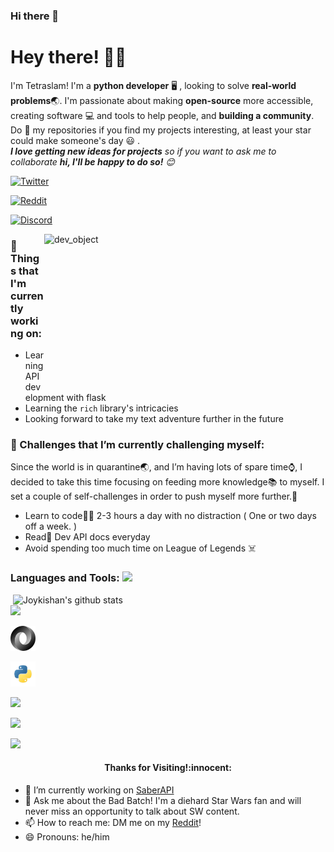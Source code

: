 ### Hi there 👋

<!-- Greeting -->
# Hey there! :wave::smiley:

<!--Introduction -->
I'm Tetraslam! I'm a **python developer** 🖥️ , looking to solve **real-world problems**:earth_asia:. I'm passionate about making **open-source** more accessible, creating software 💻 and tools to help people, and **building a community**. Do :star2: my repositories if you find my projects interesting, at least your star could make someone's day 😃 .
<br>
<em><b>I love getting new ideas for projects</b> so if you want to ask me to collaborate <b>hi, I'll be happy to do so!</b> :blush:</em>

<!-- Your badges -->

[![Twitter](https://img.shields.io/twitter/follow/tetraslam?style=social)](https://twitter.com/tetraslam)

[![Reddit](https://img.shields.io/reddit/user-karma/combined/TheWhiteRyder?style=social)](https://reddit.com/u/TheWhiteRyder)

[![Discord](https://img.shields.io/discord/844571818354671676?style=flat-square)](https://discord.gg/e5WeEVePHt)

<!-- Working GIF -->
<img src="https://i.imgur.com/gsNu91z.png" alt="dev_object" align="right" width="450" height="250" />

### 💼  Things that I'm currently working on: 
* Learning API development with flask
* Learning the `rich` library's intricacies
* Looking forward to take my text adventure further in the future

### 🌱 Challenges that I’m currently challenging myself:
Since the world is in quarantine:earth_asia:, and I’m having lots of spare time:watch:, I decided to take this time focusing on feeding more knowledge:books: to myself. I set a couple of self-challenges in order to push myself more further.:running: 

* Learn to code:man_technologist: 2-3 hours a day with no distraction ( One or two days off a week. ) 
* Read:newspaper: Dev API docs everyday
* Avoid spending too much time on League of Legends ☠️

 ### Languages and Tools: <img src="https://media.giphy.com/media/WUlplcMpOCEmTGBtBW/giphy.gif" width="30">
<p> <!-- GitHub README Stats -->
  <a href="https://github.com/JoykishanSharma?tab=repositories">
    <img width="500" height="auto" align="right" alt="Joykishan's github stats" 
         src="https://github-readme-stats.vercel.app/api?username=tetraslam&show_icons=true&theme=algolia&count_private=true" />
   <!-- <img width="30%" height="auto" align="right" alt="Joykishan's github stats" 
         src="https://github-readme-stats.vercel.app/api/top-langs/?username=joykishansharma&layout=compact" />
NOTE: Top languages does not indicate my skill level or something like that, it's a github metric of which languages i have the most code on github. -->
  </a>
 <!-- icons -->

<code><a href = "https://code.visualstudio.com/"><img height="40" src="https://upload.wikimedia.org/wikipedia/commons/thumb/9/9a/Visual_Studio_Code_1.35_icon.svg/1200px-Visual_Studio_Code_1.35_icon.svg.png"></a></code>

<code><a href = "https://www.json.org/json-en.html"><img height="40" src="https://raw.githubusercontent.com/github/explore/80688e429a7d4ef2fca1e82350fe8e3517d3494d/topics/json/json.png"></a></code>

<code><a href = "https://www.python.org/"><img height="40" src="https://raw.githubusercontent.com/github/explore/80688e429a7d4ef2fca1e82350fe8e3517d3494d/topics/python/python.png"></a></code>

<code><a href = "https://www.w3schools.com/html/ "><img height="40" src="https://upload.wikimedia.org/wikipedia/commons/thumb/6/61/HTML5_logo_and_wordmark.svg/1200px-HTML5_logo_and_wordmark.svg.png"></a></code>
</p>

 <code><a href = "https://en.wikipedia.org/wiki/Command-line_interface "><img height="40" src="https://findicons.com/files/icons/127/sleek_xp_software/300/command_prompt.png"></a></code>
</p>
  
 <code><a href = "https://flask.palletsprojects.com/ "><img height="40" src="https://s.clipartkey.com/mpngs/s/145-1450089_python-flask-icon.png"></a></code>
</p>
  
  
<h4 align="center"> Thanks for Visiting!:innocent:</h4>


- 🔭 I’m currently working on [SaberAPI](https://github.com/tetraslam/saberapi)
- 💬 Ask me about the Bad Batch! I'm a diehard Star Wars fan and will never miss an opportunity to talk about SW content.
- 📫 How to reach me: DM me on my [Reddit](https://reddit.com/u/TheWhiteRyder)!
- 😄 Pronouns: he/him
